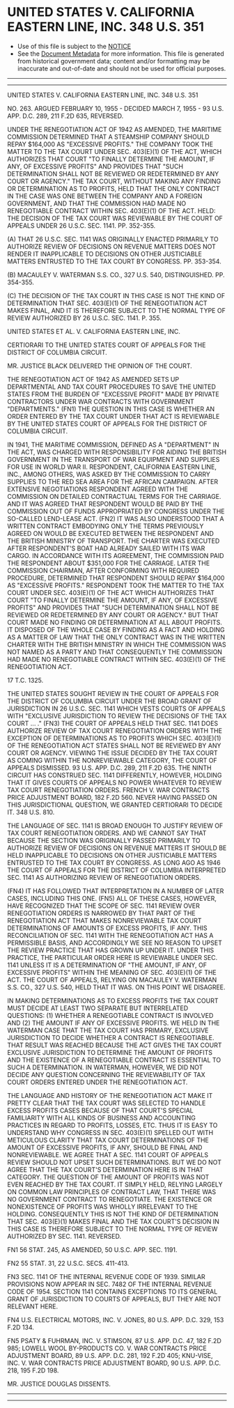---
---

# UNITED STATES V. CALIFORNIA EASTERN LINE, INC. 348 U.S. 351

* Use of this file is subject to the [NOTICE](https://github.com/publicdocs/notice/blob/master/NOTICE)
* See the [Document Metadata](../../../) for more information.
  This file is generated from historical government data; content and/or formatting may be inaccurate and out-of-date and should not be used for official purposes.

----------
----------

UNITED STATES V. CALIFORNIA EASTERN LINE, INC. 348 U.S. 351

NO. 263.  ARGUED FEBRUARY 10, 1955 - DECIDED MARCH 7, 1955 - 93 U.S. APP. D.C. 289, 211 F.2D 635, REVERSED.

UNDER THE RENEGOTIATION ACT OF 1942 AS AMENDED, THE MARITIME COMMISSION DETERMINED THAT A STEAMSHIP COMPANY SHOULD REPAY $164,000 AS "EXCESSIVE PROFITS."  THE COMPANY TOOK THE MATTER TO THE TAX COURT UNDER SEC. 403(E)(1) OF THE ACT, WHICH AUTHORIZES THAT COURT "TO FINALLY DETERMINE THE AMOUNT, IF ANY, OF EXCESSIVE PROFITS" AND PROVIDES THAT "SUCH DETERMINATION SHALL NOT BE REVIEWED OR REDETERMINED BY ANY COURT OR AGENCY."  THE TAX COURT, WITHOUT MAKING ANY FINDING OR DETERMINATION AS TO PROFITS, HELD THAT THE ONLY CONTRACT IN THE CASE WAS ONE BETWEEN THE COMPANY AND A FOREIGN GOVERNMENT, AND THAT THE COMMISSION HAD MADE NO RENEGOTIABLE CONTRACT WITHIN SEC. 403(E)(1) OF THE ACT.  HELD:  THE DECISION OF THE TAX COURT WAS REVIEWABLE BY THE COURT OF APPEALS UNDER 26 U.S.C. SEC. 1141.  PP. 352-355.

(A)  THAT 26 U.S.C. SEC. 1141 WAS ORIGINALLY ENACTED PRIMARILY TO AUTHORIZE REVIEW OF DECISIONS ON REVENUE MATTERS DOES NOT RENDER IT INAPPLICABLE TO DECISIONS ON OTHER JUSTICIABLE MATTERS ENTRUSTED TO THE TAX COURT BY CONGRESS.  PP.  353-354.

(B)  MACAULEY V. WATERMAN S.S. CO., 327 U.S. 540, DISTINGUISHED.  PP. 354-355.

(C)  THE DECISION OF THE TAX COURT IN THIS CASE IS NOT THE KIND OF DETERMINATION THAT SEC. 403(E)(1) OF THE RENEGOTIATION ACT MAKES FINAL, AND IT IS THEREFORE SUBJECT TO THE NORMAL TYPE OF REVIEW AUTHORIZED BY 26 U.S.C. SEC. 1141.  P. 355.

UNITED STATES ET AL. V. CALIFORNIA EASTERN LINE, INC.

CERTIORARI TO THE UNITED STATES COURT OF APPEALS FOR THE DISTRICT OF COLUMBIA CIRCUIT.

MR. JUSTICE BLACK DELIVERED THE OPINION OF THE COURT.

THE RENEGOTIATION ACT OF 1942 AS AMENDED SETS UP DEPARTMENTAL AND TAX COURT PROCEDURES TO SAVE THE UNITED STATES FROM THE BURDEN OF "EXCESSIVE PROFIT" MADE BY PRIVATE CONTRACTORS UNDER WAR CONTRACTS WITH GOVERNMENT "DEPARTMENTS."  (FN1)  THE QUESTION IN THIS CASE IS WHETHER AN ORDER ENTERED BY THE TAX COURT UNDER THAT ACT IS REVIEWABLE BY THE UNITED STATES COURT OF APPEALS FOR THE DISTRICT OF COLUMBIA CIRCUIT.

IN 1941, THE MARITIME COMMISSION, DEFINED AS A "DEPARTMENT" IN THE ACT, WAS CHARGED WITH RESPONSIBILITY FOR AIDING THE BRITISH GOVERNMENT IN THE TRANSPORT OF WAR EQUIPMENT AND SUPPLIES FOR USE IN WORLD WAR II. RESPONDENT, CALIFORNIA EASTERN LINE, INC., AMONG OTHERS, WAS ASKED BY THE COMMISSION TO CARRY SUPPLIES TO THE RED SEA AREA FOR THE AFRICAN CAMPAIGN.  AFTER EXTENSIVE NEGOTIATIONS RESPONDENT AGREED WITH THE COMMISSION ON DETAILED CONTRACTUAL TERMS FOR THE CARRIAGE.  AND IT WAS AGREED THAT RESPONDENT WOULD BE PAID BY THE COMMISSION OUT OF FUNDS APPROPRIATED BY CONGRESS UNDER THE SO-CALLED LEND-LEASE ACT.  (FN2)  IT WAS ALSO UNDERSTOOD THAT A WRITTEN CONTRACT EMBODYING ONLY THE TERMS PREVIOUSLY AGREED ON WOULD BE EXECUTED BETWEEN THE RESPONDENT AND THE BRITISH MINISTRY OF TRANSPORT.  THE CHARTER WAS EXECUTED AFTER RESPONDENT'S BOAT HAD ALREADY SAILED WITH ITS WAR CARGO.  IN ACCORDANCE WITH ITS AGREEMENT, THE COMMISSION PAID THE RESPONDENT ABOUT $351,000 FOR THE CARRIAGE.  LATER THE COMMISSION CHAIRMAN, AFTER CONFORMING WITH REQUIRED PROCEDURE, DETERMINED THAT RESPONDENT SHOULD REPAY $164,000 AS "EXCESSIVE PROFITS."  RESPONDENT TOOK THE MATTER TO THE TAX COURT UNDER SEC. 403(E)(1) OF THE ACT WHICH AUTHORIZES THAT COURT "TO FINALLY DETERMINE THE AMOUNT, IF ANY, OF EXCESSIVE PROFITS" AND PROVIDES THAT "SUCH DETERMINATION SHALL NOT BE REVIEWED OR REDETERMINED BY ANY COURT OR AGENCY."  BUT THAT COURT MADE NO FINDING OR DETERMINATION AT ALL ABOUT PROFITS.  IT DISPOSED OF THE WHOLE CASE BY FINDING AS A FACT AND HOLDING AS A MATTER OF LAW THAT THE ONLY CONTRACT WAS IN THE WRITTEN CHARTER WITH THE BRITISH MINISTRY IN WHICH THE COMMISSION WAS NOT NAMED AS A PARTY AND THAT CONSEQUENTLY THE COMMISSION HAD MADE NO RENEGOTIABLE CONTRACT WITHIN SEC. 403(E)(1) OF THE RENEGOTIATION ACT.

17 T.C. 1325.

THE UNITED STATES SOUGHT REVIEW IN THE COURT OF APPEALS FOR THE DISTRICT OF COLUMBIA CIRCUIT UNDER THE BROAD GRANT OF JURISDICTION IN 26 U.S.C. SEC. 1141 WHICH VESTS COURTS OF APPEALS WITH "EXCLUSIVE JURISDICTION TO REVIEW THE DECISIONS OF THE TAX COURT  ... ."  (FN3) THE COURT OF APPEALS HELD THAT SEC. 1141 DOES AUTHORIZE REVIEW OF TAX COURT RENEGOTIATION ORDERS WITH THE EXCEPTION OF DETERMINATIONS AS TO PROFITS WHICH SEC. 403(E)(1) OF THE RENEGOTIATION ACT STATES SHALL NOT BE REVIEWED BY ANY COURT OR AGENCY.  VIEWING THE ISSUE DECIDED BY THE TAX COURT AS COMING WITHIN THE NONREVIEWABLE CATEGORY, THE COURT OF APPEALS DISMISSED.  93 U.S. APP. D.C. 289, 211 F.2D 635.  THE NINTH CIRCUIT HAS CONSTRUED SEC. 1141 DIFFERENTLY, HOWEVER, HOLDING THAT IT GIVES COURTS OF APPEALS NO POWER WHATEVER TO REVIEW TAX COURT RENEGOTIATION ORDERS.  FRENCH V. WAR CONTRACTS PRICE ADJUSTMENT BOARD, 182 F.2D 560.  NEVER HAVING PASSED ON THIS JURISDICTIONAL QUESTION, WE GRANTED CERTIORARI TO DECIDE IT.  348 U.S. 810.

THE LANGUAGE OF SEC. 1141 IS BROAD ENOUGH TO JUSTIFY REVIEW OF TAX COURT RENEGOTIATION ORDERS.  AND WE CANNOT SAY THAT BECAUSE THE SECTION WAS ORIGINALLY PASSED PRIMARILY TO AUTHORIZE REVIEW OF DECISIONS ON REVENUE MATTERS IT SHOULD BE HELD INAPPLICABLE TO DECISIONS ON OTHER JUSTICIABLE MATTERS ENTRUSTED TO THE TAX COURT BY CONGRESS.  AS LONG AGO AS 1946 THE COURT OF APPEALS FOR THE DISTRICT OF COLUMBIA INTERPRETED SEC. 1141 AS AUTHORIZING REVIEW OF RENEGOTIATION ORDERS.

(FN4)  IT HAS FOLLOWED THAT INTERPRETATION IN A NUMBER OF LATER CASES, INCLUDING THIS ONE.  (FN5)  ALL OF THESE CASES, HOWEVER, HAVE RECOGNIZED THAT THE SCOPE OF SEC. 1141 REVIEW OVER RENEGOTIATION ORDERS IS NARROWED BY THAT PART OF THE RENEGOTIATION ACT THAT MAKES NONREVIEWABLE TAX COURT DETERMINATIONS OF AMOUNTS OF EXCESS PROFITS, IF ANY.  THIS RECONCILIATION OF SEC. 1141 WITH THE RENEGOTIATION ACT HAS A PERMISSIBLE BASIS, AND ACCORDINGLY WE SEE NO REASON TO UPSET THE REVIEW PRACTICE THAT HAS GROWN UP UNDER IT.  UNDER THIS PRACTICE, THE PARTICULAR ORDER HERE IS REVIEWABLE UNDER SEC. 1141 UNLESS IT IS A DETERMINATION OF "THE AMOUNT, IF ANY, OF EXCESSIVE PROFITS" WITHIN THE MEANING OF SEC. 403(E)(1) OF THE ACT.  THE COURT OF APPEALS, RELYING ON MACAULEY V. WATERMAN S.S. CO., 327 U.S. 540, HELD THAT IT WAS.  ON THIS POINT WE DISAGREE.

IN MAKING DETERMINATIONS AS TO EXCESS PROFITS THE TAX COURT MUST DECIDE AT LEAST TWO SEPARATE BUT INTERRELATED QUESTIONS:  (1) WHETHER A RENEGOTIABLE CONTRACT IS INVOLVED AND (2) THE AMOUNT IF ANY OF EXCESSIVE PROFITS.  WE HELD IN THE WATERMAN CASE THAT THE TAX COURT HAS PRIMARY, EXCLUSIVE JURISDICTION TO DECIDE WHETHER A CONTRACT IS RENEGOTIABLE.  THAT RESULT WAS REACHED BECAUSE THE ACT GIVES THE TAX COURT EXCLUSIVE JURISDICTION TO DETERMINE THE AMOUNT OF PROFITS AND THE EXISTENCE OF A RENEGOTIABLE CONTRACT IS ESSENTIAL TO SUCH A DETERMINATION.  IN WATERMAN, HOWEVER, WE DID NOT DECIDE ANY QUESTION CONCERNING THE REVIEWABILITY OF TAX COURT ORDERS ENTERED UNDER THE RENEGOTIATION ACT.

THE LANGUAGE AND HISTORY OF THE RENEGOTIATION ACT MAKE IT PRETTY CLEAR THAT THE TAX COURT WAS SELECTED TO HANDLE EXCESS PROFITS CASES BECAUSE OF THAT COURT'S SPECIAL FAMILIARITY WITH ALL KINDS OF BUSINESS AND ACCOUNTING PRACTICES IN REGARD TO PROFITS, LOSSES, ETC.  THUS IT IS EASY TO UNDERSTAND WHY CONGRESS IN SEC. 403(E)(1) SPELLED OUT WITH METICULOUS CLARITY THAT TAX COURT DETERMINATIONS OF THE AMOUNT OF EXCESSIVE PROFITS, IF ANY, SHOULD BE FINAL AND NONREVIEWABLE.  WE AGREE THAT A SEC. 1141 COURT OF APPEALS REVIEW SHOULD NOT UPSET SUCH DETERMINATIONS.  BUT WE DO NOT AGREE THAT THE TAX COURT'S DETERMINATION HERE IS IN THAT CATEGORY.  THE QUESTION OF THE AMOUNT OF PROFITS WAS NOT EVEN REACHED BY THE TAX COURT.  IT SIMPLY HELD, RELYING LARGELY ON COMMON LAW PRINCIPLES OF CONTRACT LAW, THAT THERE WAS NO GOVERNMENT CONTRACT TO RENEGOTIATE.  THE EXISTENCE OR NONEXISTENCE OF PROFITS WAS WHOLLY IRRELEVANT TO THE HOLDING.  CONSEQUENTLY THIS IS NOT THE KIND OF DETERMINATION THAT SEC. 403(E)(1) MAKES FINAL AND THE TAX COURT'S DECISION IN THIS CASE IS THEREFORE SUBJECT TO THE NORMAL TYPE OF REVIEW AUTHORIZED BY SEC. 1141.  REVERSED.

FN1  56 STAT. 245, AS AMENDED, 50 U.S.C. APP. SEC. 1191.

FN2  55 STAT. 31, 22 U.S.C. SECS. 411-413.

FN3  SEC. 1141 OF THE INTERNAL REVENUE CODE OF 1939.  SIMILAR PROVISIONS NOW APPEAR IN SEC.  7482 OF THE INTERNAL REVENUE CODE OF 1954.  SECTION 1141 CONTAINS EXCEPTIONS TO ITS GENERAL GRANT OF JURISDICTION TO COURTS OF APPEALS, BUT THEY ARE NOT RELEVANT HERE.

FN4  U.S. ELECTRICAL MOTORS, INC. V. JONES, 80 U.S. APP. D.C. 329, 153 F.2D 134.

FN5  PSATY & FUHRMAN, INC. V. STIMSON, 87 U.S. APP. D.C. 47, 182 F.2D 985; LOWELL WOOL BY-PRODUCTS CO. V. WAR CONTRACTS PRICE ADJUSTMENT BOARD, 89 U.S. APP. D.C. 281, 192 F.2D 405; KNU-VISE, INC. V. WAR CONTRACTS PRICE ADJUSTMENT BOARD, 90 U.S. APP. D.C. 218, 195 F.2D 198.

MR. JUSTICE DOUGLAS DISSENTS.


----------
----------

